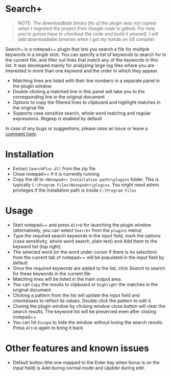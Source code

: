 # Search+

>NOTE: *The downloadbale binary file of the plugin was not copied when I migrated the project from Google code to github. For now, you're gonna have to checkout the code and build it yourself. I will add downloadable binaries when I get my hands on VS compiler.*

Search+ is a notepad++ plugin that lets you search a file for multiple keywords in a single shot. You can specify a list of keywords to search for in the current file, and filter out lines that match any of the keywords in this list. It was developed mainly for analyzing large log files where you are interested in more than one keyword and the order in which they appear.

* Matching lines are listed with their line numbers in a separate panel in the plugin window
* Double clicking a matched line in this panel will take you to the corresponding line in the original document
* Options to copy the filtered lines to clipboard and highlight matches in the original file
* Supports case sensitive search, whole word matchng and regular expressions. Regexp is enabled by default

In case of any bugs or suggestions, please raise an issue or leave a <a href='http://amarghosh.blogspot.com/2012/08/searchplus.html'>comment here</a>.

# Installation

* Extract `SearchPlus.dll` from the zip file
* Close notepad++ if it is currently running
* Copy the dll to `<Notepad++ Installation path>\plugins` folder. This is typically `C:\Program Files\Notepad++\plugins`. You might need admin privileges if the installation path is inside `C:\Program Files`

# Usage

 * Start notepad++ and press `Alt+Q` for launching the plugin window (alternatively, you can select `Search+` from the `plugins` menu)
 * Type the required search keywords in the input field, mark the options (case sensitivity, whole word search, plain text) and _Add_ them to the keyword list (top right).
 * The selected word (or the word under cursor if there is no selection) from the current tab of notepad++ will be populated in the input field by default
 * Once the required keywords are added to the list, click _Search_ to search for these keywords in the current file
 * Matching lines will be listed in the main output area.
 * You can `Copy` the results to clipboard or `Highlight` the matches in the original document
 * Clicking a pattern from the list will update the input field and checkboxes to reflect its values. Double click the pattern to edit it.
  * Closing the plugin window by clicking window close button will clear the search results. The keyword list will be preserved even after closing notepad++
  * You can hit `Escape` to hide the window without losing the search results. Press `Alt+Q` again to bring it back

# Other features and known issues
 * Default button (the one mapped to the Enter key when focus is on the input field) is _Add_ during normal mode and _Update_ during edit.
